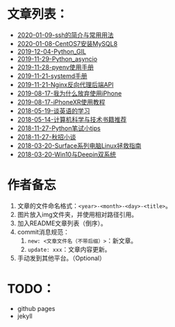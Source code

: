 # 文章列表：
- [2020-01-09-ssh的简介与常用用法](./2020-01-09-ssh的简介与常用用法.md)
- [2020-01-08-CentOS7安装MySQL8](./2020-01-08-CentOS7安装MySQL8.md)
- [2019-12-04-Python_GIL](./2019-12-04-Python_GIL.md)
- [2019-11-29-Python_asyncio](./2019-11-29-Python_asyncio.md)
- [2019-11-28-pyenv使用手册](./2019-11-28-pyenv使用手册.md)
- [2019-11-21-systemd手册](./2019-11-21-systemd手册.md)
- [2019-11-21-Nginx反向代理后端API](./2019-11-21-nginx反向代理后端API.md)
- [2019-08-17-我为什么放弃使用iPhone](./2019-08-17-我为什么放弃使用iPhone.md)
- [2019-08-17-iPhoneXR使用教程](./2019-08-17-iPhoneXR使用教程.md)
- [2018-05-19-谈英语的学习](./2018-05-19-谈英语的学习.md)
- [2018-05-14-计算机科学与技术书籍推荐](./2018-05-14-计算机科学与技术书籍推荐.md)
- [2018-11-27-Python笔试小tips](./2018-11-27-Python笔试小tips.md)
- [2018-11-27-秋招小谈](./2018-11-27-秋招小谈.md)
- [2018-03-20-Surface系列电脑Linux拯救指南](./2018-03-20-Surface系列电脑Linux拯救指南.md)
- [2018-03-20-Win10与Deepin双系统](./2018-03-20-Win10与Deepin双系统.md)

# 作者备忘
1. 文章的文件命名格式：`<year>-<month>-<day>-<title>`。
2. 图片放入img文件夹，并使用相对路径引用。
3. 加入README文章列表（倒序）。
4. commit消息规范：
   1. `new: <文章文件名（不带后缀）>`：新文章。
   2. `update: xxx`：文章内容更新。
5. 手动发到其他平台。（Optional）

# TODO：
- github pages
- jekyll
